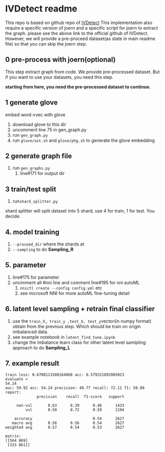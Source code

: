 # IVDetect readme
This repo is based on github repo of [IVDetect](https://github.com/vulnerabilitydetection/VulnerabilityDetectionResearch)
This implementation also require a specific version of joern and a specific script for joern to extract the graph. please see the above link to the official github of IVDetect.
However, we will provide a pre-proceed dataset(as state in main readme file) so that you can skip the joern step.

## 0 pre-process with joern(optional)
This step extract graph from code. We provide pre-processed dataset. But if you want to use your datasets, you need this step. 

**starting from here, you need the pre-processed dataset to continue.**
## 1 generate glove

embed word->vec with glove
1. download glove to this dir
2. uncomment line 75 in gen_graph.py
3. run `gen_graph.py`
4. run `glove/ast.sh` and `glove/phg.sh` to generate the glove embedding

## 2 generate graph file
1. run `gen_graphs.py`
   1. line#171 for output dir

## 3 train/test split
1. run`shard_splitter.py`

shard splitter will split dataset into 5 shard, use 4 for train, 1 for test. You decide.

## 4. model training
1. `--proceed_dir` where the shards at
2. `--sampling` to do **Sampling_R**

## 5. parameter
1. line#175 for parameter
2. uncimment all #nni line and  comment line#195 for nni autoML
   1. `nnictl create --config config.yml` etc
   2. see microsoft NNI for more autoML fine-tuning detail

## 6. latent level sampling + retrain final classifier
1. use the `train_X, train_y ,test_X, test_y`vector(in numpy format) obtain from the previous step. Which should be train on origin imbalanced data.
2. see example notebook in `latent_find_tune.ipynb` 
3. change the imbalance learn class for other latent level samlpling approach to do **Sampling_L**

## 7. example result
```
train loss: 0.6700113380164868 acc: 0.579321892005023
evaluate >
54.24
auc: 59.92 acc: 54.24 precision: 49.77 recall: 72.11 f1: 58.89 
report:
              precision    recall  f1-score   support

     non-vul       0.63      0.39      0.48      1433
         vul       0.50      0.72      0.59      1194

    accuracy                           0.54      2627
   macro avg       0.56      0.56      0.54      2627
weighted avg       0.57      0.54      0.53      2627

matrix:
[[564 869]
 [333 861]]
 ```